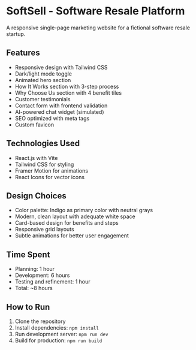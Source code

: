 # SoftSell - Software Resale Platform

A responsive single-page marketing website for a fictional software resale startup.

## Features

- Responsive design with Tailwind CSS
- Dark/light mode toggle
- Animated hero section
- How It Works section with 3-step process
- Why Choose Us section with 4 benefit tiles
- Customer testimonials
- Contact form with frontend validation
- AI-powered chat widget (simulated)
- SEO optimized with meta tags
- Custom favicon

## Technologies Used

- React.js with Vite
- Tailwind CSS for styling
- Framer Motion for animations
- React Icons for vector icons

## Design Choices

- Color palette: Indigo as primary color with neutral grays
- Modern, clean layout with adequate white space
- Card-based design for benefits and steps
- Responsive grid layouts
- Subtle animations for better user engagement

## Time Spent

- Planning: 1 hour
- Development: 6 hours
- Testing and refinement: 1 hour
- Total: ~8 hours

## How to Run

1. Clone the repository
2. Install dependencies: `npm install`
3. Run development server: `npm run dev`
4. Build for production: `npm run build`